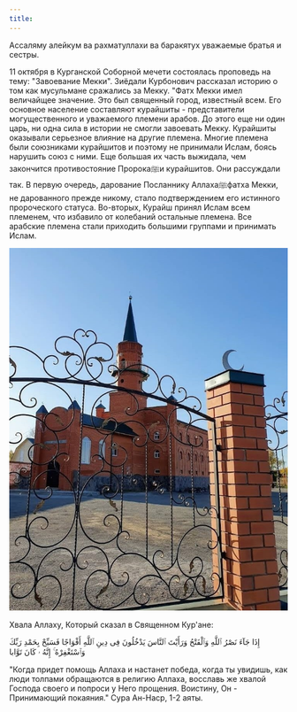 ```yaml
---
title:
---
```


Ассаляму алейкум ва рахматуллахи ва баракятух уважаемые братья и сестры.

11 октября в Курганской Соборной мечети состоялась проповедь на тему: "Завоевание Мекки". Зиёдали Курбонович рассказал историю о том как 
мусульмане сражались за Мекку. "Фатх Мекки имел величайщее значение. Это был священный город, известный всем. 
Его основное население составляют курайшиты - представители могущественного и уважаемого племени арабов. 
До этого еще ни один царь, ни одна сила в истории не смогли завоевать Мекку. Курайшиты оказывали серьезное влияние на другие племена. 
Многие племена были союзниками курайшитов и поэтому не принимали Ислам, боясь нарушить союз с ними. 
Еще большая их часть выжидала, чем закончится противостояние Пророкаﷺи курайшитов. Они рассуждали так.
В первую очередь, дарование Посланнику Аллахаﷺфатха Мекки, не дарованного прежде никому, стало подтверждением его истинного пророческого 
статуса. Во-вторых, Курайш принял Ислам всем племенем, что избавило от колебаний остальные племена.
Все арабские племена стали приходить большими группами и принимать Ислам.

![Курган_мечеть](./Хутба10.jpg)

Хвала Аллаху, Который сказал в Священном Кур'ане:

إِذَا جَآءَ نَصْرُ ٱللَّهِ وَٱلْفَتْحُ
وَرَأَيْتَ ٱلنَّاسَ يَدْخُلُونَ فِى دِينِ ٱللَّهِ أَفْوَاجًا
فَسَبِّحْ بِحَمْدِ رَبِّكَ وَٱسْتَغْفِرْهُ ۚ إِنَّهُ ۥ كَانَ تَوَّابا

"Когда придет помощь Аллаха и настанет победа, когда ты увидишь, как люди толпами обращаются в религию Аллаха, восславь же хвалой Господа 
своего и попроси у Него прощения. Воистину, Он - Принимающий покаяния." Сура Ан-Наср, 1-2 аяты.

